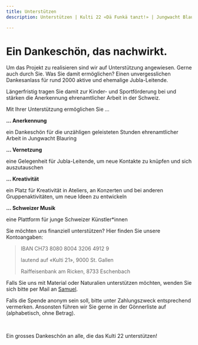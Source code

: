 ```yaml
---
title: Unterstützen
description: Unterstützen | Kulti 22 «Dä Funkä tanzt!» | Jungwacht Blauring Schweiz

---
```

# Ein Dankeschön, das nachwirkt.

Um das Projekt zu realisieren sind wir auf Unterstützung angewiesen. Gerne auch durch Sie. Was Sie damit ermöglichen? Einen unvergesslichen Dankesanlass für rund 2000 aktive und ehemalige Jubla-Leitende.

Längerfristig tragen Sie damit zur Kinder- und Sportförderung bei und stärken die Anerkennung ehrenamtlicher Arbeit in der Schweiz.

Mit Ihrer Unterstützung ermöglichen Sie …

**… Anerkennung**

ein Dankeschön für die unzähligen geleisteten Stunden ehrenamtlicher Arbeit in Jungwacht Blauring

**… Vernetzung**

eine Gelegenheit für Jubla-Leitende, um neue Kontakte zu knüpfen und sich auszutauschen

**… Kreativität**

ein Platz für Kreativität in Ateliers, an Konzerten und bei anderen Gruppenaktivitäten, um neue Ideen zu entwickeln

**… Schweizer Musik**

eine Plattform für junge Schweizer Künstler*innen

Sie möchten uns finanziell unterstützen? Hier finden Sie unsere Kontoangaben:

> IBAN CH73 8080 8004 3206 4912 9
>
> lautend auf «Kulti 21», 9000 St. Gallen
>
> Raiffeisenbank am Ricken, 8733 Eschenbach

Falls Sie uns mit Material oder Naturalien unterstützen möchten, wenden Sie sich bitte per Mail an [Samuel](mailto:samuel@kulti22.ch).

Falls die Spende anonym sein soll, bitte unter Zahlungszweck entsprechend vermerken. Ansonsten führen wir Sie gerne in der Gönnerliste auf (alphabetisch, ohne Betrag).

<br />

Ein grosses Dankeschön an alle, die das Kulti 22 unterstützen!